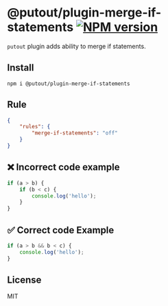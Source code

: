 # @putout/plugin-merge-if-statements [![NPM version][NPMIMGURL]][NPMURL]

[NPMIMGURL]: https://img.shields.io/npm/v/@putout/plugin-merge-if-statements.svg?style=flat&longCache=true
[NPMURL]: https://npmjs.org/package/@putout/plugin-merge-if-statements"npm"

`putout` plugin adds ability to merge if statements.

## Install

```
npm i @putout/plugin-merge-if-statements
```

## Rule

```json
{
    "rules": {
        "merge-if-statements": "off"
    }
}
```

## ❌ Incorrect code example

```js
if (a > b) {
    if (b < c) {
        console.log('hello');
    }
}
```

## ✅ Correct code Example

```js
if (a > b && b < c) {
    console.log('hello');
}
```

## License

MIT
